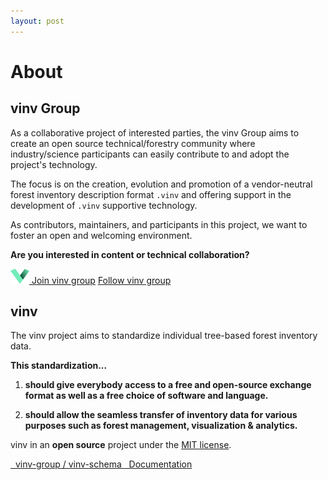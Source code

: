 ```yaml
---
layout: post
---
```


# About

## vinv Group
As a collaborative project of interested parties, the vinv Group aims to create an open source technical/forestry community where industry/science participants can easily contribute to and adopt the project's technology.

The focus is on the creation, evolution and promotion of a vendor-neutral forest inventory description format `.vinv` and offering support in the development of `.vinv` supportive technology.

As contributors, maintainers, and participants in this project, we want to foster an open and welcoming environment.

**Are you interested in content or technical collaboration?** 

<a class="btn btn-outline-dark" href="/#contribution"><img src="assets/img/logo_transparent.png" alt="" width="30" height="24" class="d-inline-block align-text-top">  Join vinv group</a>
<a class="btn btn-outline-dark" href="https://github.com/vinv-group" rel="noreferrer" target="_blank"><i class="bi-github" role="img" aria-label="GitHub"></i> Follow vinv group</a>

## vinv ##

The <span class="heighlight">vinv</span> project aims to standardize individual tree-based forest inventory data.

**This standardization...**

1. **should give everybody access to a free and open-source exchange format as well as a free choice of software and language.**

2. **should allow the seamless transfer of inventory data for various purposes such as forest management, visualization & analytics.**

<span class="heighlight">vinv</span> in an **open source** project under the [MIT license](https://github.com/vinv-group/vinv-schema/blob/main/LICENSE).

<div class="container mt-5">
  <div class="row">
    <a class="col card m-2 p-2 shadow-sm" href="https://github.com/vinv-group/vinv-schema" target="_blank" rel="noreferrer">
        <i class="bi-github" role="img" aria-label="GitHub"></i>&nbsp;
        vinv-group / vinv-schema
    </a>
    <a class="col card m-2 p-2 shadow-sm" href="">
        <i class="bi-github" role="img" aria-label="GitHub"></i>&nbsp;
        Documentation
    </a>
  </div>
</div>
